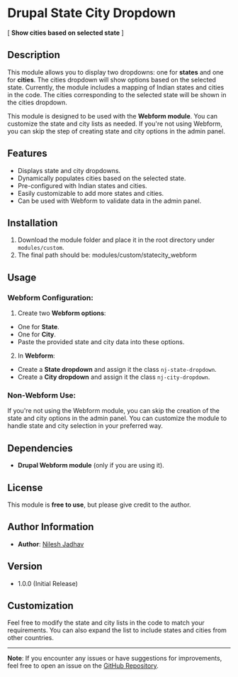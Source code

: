 # Drupal State City Dropdown  
[ **Show cities based on selected state** ]

## Description
This module allows you to display two dropdowns: one for **states** and one for **cities**. The cities dropdown will show options based on the selected state. Currently, the module includes a mapping of Indian states and cities in the code. The cities corresponding to the selected state will be shown in the cities dropdown. 

This module is designed to be used with the **Webform module**. You can customize the state and city lists as needed. If you're not using Webform, you can skip the step of creating state and city options in the admin panel.


## Features
- Displays state and city dropdowns.
- Dynamically populates cities based on the selected state.
- Pre-configured with Indian states and cities.
- Easily customizable to add more states and cities.
- Can be used with Webform to validate data in the admin panel.

## Installation
1. Download the module folder and place it in the root directory under `modules/custom`.
2. The final path should be: modules/custom/statecity_webform



## Usage

### Webform Configuration:
1. Create two **Webform options**:
- One for **State**.
- One for **City**.
- Paste the provided state and city data into these options.

2. In **Webform**:
- Create a **State dropdown** and assign it the class `nj-state-dropdown`.
- Create a **City dropdown** and assign it the class `nj-city-dropdown`.

### Non-Webform Use:
If you're not using the Webform module, you can skip the creation of the state and city options in the admin panel. You can customize the module to handle state and city selection in your preferred way.

## Dependencies
- **Drupal Webform module** (only if you are using it).

## License
This module is **free to use**, but please give credit to the author.

## Author Information
- **Author**: [Nilesh Jadhav](https://github.com/njadhav489)

## Version
- 1.0.0 (Initial Release)

## Customization
Feel free to modify the state and city lists in the code to match your requirements. You can also expand the list to include states and cities from other countries.

---

**Note**: If you encounter any issues or have suggestions for improvements, feel free to open an issue on the [GitHub Repository](https://github.com/njadhav489/statecity_webform).

